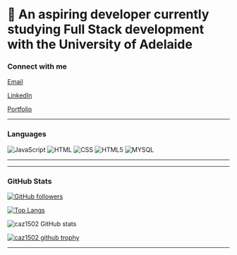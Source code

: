 # 🌱 An aspiring developer currently studying Full Stack development with the University of Adelaide



### Connect with me

[Email](mailto:developercaz@gmail.com)

[LinkedIn](https://www.linkedin.com/in/carol-shiers-001420b6/)

[Portfolio](https://caz1502.github.io/Portfolio-Reworked/)

___

### Languages

![JavaScript](	https://img.shields.io/badge/JavaScript-F7DF1E?style=for-the-badge&logo=javascript&logoColor=black) ![HTML](https://img.shields.io/badge/HTML-239120?style=for-the-badge&logo=html5&logoColor=white) ![CSS](https://img.shields.io/badge/CSS-239120?&style=for-the-badge&logo=css3&logoColor=white) ![HTML5](https://img.shields.io/badge/HTML5-E34F26?style=for-the-badge&logo=html5&logoColor=white) ![MYSQL](https://img.shields.io/badge/MySQL-00000F?style=for-the-badge&logo=mysql&logoColor=white)
___


---

### GitHub Stats

[![GitHub followers](https://img.shields.io/github/followers/caz1502.svg?style=social&label=Follow&maxAge=2592000)](https://github.com/caz1502?tab=followers)

[![Top Langs](https://github-readme-stats.vercel.app/api/top-langs/?username=caz1502&layout=compact&show_icons=true&theme=radical)](https://github.com/caz1502/github-readme-stats)

![caz1502 GitHub stats](https://github-readme-stats.vercel.app/api?username=caz1502&show_icons=true&theme=radical)

[![caz1502 github trophy](https://github-profile-trophy.vercel.app/?username=caz1502&row=1)](https://github.com/caz1502/github-profile-trophy)


___






<!---
caz1502/caz1502 is a ✨ special ✨ repository because its `README.md` (this file) appears on your GitHub profile.
You can click the Preview link to take a look at your changes.
--->
